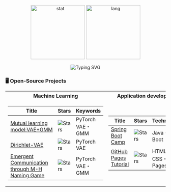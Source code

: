 <p align="center">
  <!--stat-->
  <img alt="stat" height="170px" src="https://github-readme-stats.vercel.app/api?username=is0383kk&count_private=true&theme=dracula&show_icons=true" />
  <img alt="lang" height="170px" src="https://github-readme-stats.vercel.app/api/top-langs/?username=is0383kk&theme=dracula&layout=compact"  />
</p>
  
<p align="center">  
  <!--CLI profile-->
  <img src="https://readme-typing-svg.demolab.com?font=Poppins&pause=1000&color=F7F7F7&background=000000&multiline=true&width=600&height=120&lines=GitHub%40is0383kk%3A+~%24+Yoshiwo;%3E%F0%9F%92%96ML+%26+Application+Development;%3E%F0%9F%93%81Publish+hobbyist+developments+on+GitHub;%3E%F0%9F%92%BB+Working+on+application+infrastructure+development" alt="Typing SVG" />
  </a>   
</p>


### 🖥️ Open-Source Projects
<table width="100">
<tr><th>Machine Learning </th><th>Application development</th></tr>
<tr><td>

|Title | Stars |Keywords|
|--|--|--|
| [Mutual learning model:VAE+GMM](https://github.com/is0383kk/Pytorch_VAE-GMM) | <img alt="Stars" src="https://img.shields.io/github/stars/is0383kk/Pytorch_VAE-GMM?style=flat-square&labelColor=black"/> | PyTorch </br> VAE・GMM|
| [Dirichlet-VAE](https://github.com/is0383kk/Dirichlet-VAE) | <img alt="Stars" src="https://img.shields.io/github/stars/is0383kk/Dirichlet-VAE?style=flat-square&labelColor=black"/> | PyTorch </br> VAE|
| [Emergent Communication through M-H Naming Game](https://github.com/is0383kk/SymbolEmergence-VAE-GMM) | <img alt="Stars" src="https://img.shields.io/github/stars/is0383kk/SymbolEmergence-VAE-GMM?style=flat-square&labelColor=black"/> | PyTorch </br> VAE・GMM |


</td><td>

|Title | Stars | Technologies|
|--|--|--|
| [Spring Boot Camp](https://github.com/is0383kk/Spring-Boot-Camp) | <img alt="Stars" src="https://img.shields.io/github/stars/is0383kk/Spring-Boot-Camp?style=flat-square&labelColor=black"/> | Java・Spring Boot|
| [GitHub Pages Tutorial](https://github.com/is0383kk/GitHub-Pages-Tutorial) | <img alt="Stars" src="https://img.shields.io/github/stars/is0383kk/GitHub-Pages-Tutorial?style=flat-square&labelColor=black"/> | HTML・CSS・GitHub Pages |

</td></tr> </table>
